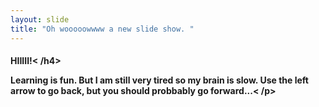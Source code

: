 ```yaml
---
layout: slide
title: "Oh wooooowwww a new slide show. "
---
```

<h4>HIIIII!< /h4>
    <p>Learning is fun. But I am still very tired so my brain is slow. 
Use the left arrow to go back, but you should probbably go forward...< /p>
